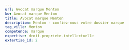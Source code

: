```yaml
---
url: Avocat marque Menton
kw: Avocat marque Menton
title: Avocat marque Menton
description: Menton - confiez-nous votre dossier marque
tag_ville: Menton
competence: marque
expertise: droit-propriete-intellectuelle
extertise_id: 2
---
```

